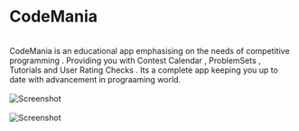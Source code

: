 # CodeMania

<br>CodeMania is an educational app emphasising on the needs of competitive programming . Providing you with Contest Calendar , ProblemSets , Tutorials and User Rating Checks . Its a complete app keeping you up to date with advancement in prograaming world.<br>
<br>![Screenshot](https://github.com/mkfeuhrer/CodeMania/blob/master/Screenshot_20170325-105559.png)<br>
<br>![Screenshot](https://github.com/mkfeuhrer/CodeMania/blob/master/Screenshot_20170325-105614.png)<br>
